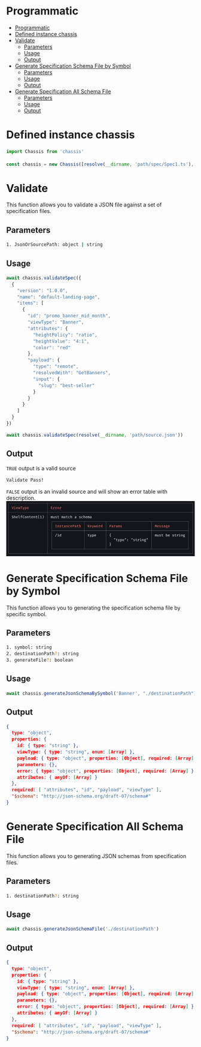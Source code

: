 # Programmatic

- [Programmatic](#programmatic)
- [Defined instance chassis](#defined-instance-chassis)
- [Validate](#validate)
  - [Parameters](#parameters)
  - [Usage](#usage)
  - [Output](#output)
- [Generate Specification Schema File by Symbol](#generate-specification-schema-file-by-symbol)
  - [Parameters](#parameters-1)
  - [Usage](#usage-1)
  - [Output](#output-1)
- [Generate Specification All Schema File](#generate-specification-all-schema-file)
  - [Parameters](#parameters-2)
  - [Usage](#usage-2)
  - [Output](#output-2)

# Defined instance chassis

```ts
import Chassis from 'chassis'

const chassis = new Chassis([resolve(__dirname, 'path/spec/Spec1.ts'), resolve(__dirname, 'path/spec/Spec2.ts')])
```

# Validate

This function allows you to validate a JSON file against a set of specification files.

## Parameters
```sh
1. JsonOrSourcePath: object | string
```

## Usage

```ts
await chassis.validateSpec({ 
  {
    "version": "1.0.0",
    "name": "default-landing-page",
    "items": [
      {
        "id": "promo_banner_mid_month",
        "viewType": "Banner",
        "attributes": {
          "heightPolicy": "ratio",
          "heightValue": "4:1",
          "color": "red"
        },
        "payload": {
          "type": "remote",
          "resolvedWith": "GetBanners",
          "input": {
            "slug": "best-seller"
          }
        }
      }
    ]
  }
})
```

```ts
await chassis.validateSpec(resolve(__dirname, 'path/source.json'))
```

## Output

`TRUE` output is a valid source

```bash
Validate Pass!
```

`FALSE` output is an invalid source and will show an error table with description.
![ErrorTable](../asset/error-table.png)


# Generate Specification Schema File by Symbol

This function allows you to generating the specification schema file by specific symbol.

## Parameters
```sh
1. symbol: string
2. destinationPath?: string
3. generateFile?: boolean
```

## Usage


```ts
await chassis.generateJsonSchemaBySymbol('Banner', "./destinationPath")
```

## Output
```json
{
  type: "object",
  properties: {
    id: { type: "string" },
    viewType: { type: "string", enum: [Array] },
    payload: { type: "object", properties: [Object], required: [Array] },
    parameters: {},
    error: { type: "object", properties: [Object], required: [Array] },
    attributes: { anyOf: [Array] }
  },
  required: [ "attributes", "id", "payload", "viewType" ],
  "$schema": "http://json-schema.org/draft-07/schema#"
}
```

# Generate Specification All Schema File

This function allows you to generating JSON schemas from specification files.

## Parameters
```sh
1. destinationPath?: string
```

## Usage

```ts
await chassis.generateJsonSchemaFile('./destinationPath')
```

## Output
```json
{
  type: "object",
  properties: {
    id: { type: "string" },
    viewType: { type: "string", enum: [Array] },
    payload: { type: "object", properties: [Object], required: [Array] },
    parameters: {},
    error: { type: "object", properties: [Object], required: [Array] },
    attributes: { anyOf: [Array] }
  },
  required: [ "attributes", "id", "payload", "viewType" ],
  "$schema": "http://json-schema.org/draft-07/schema#"
}
```